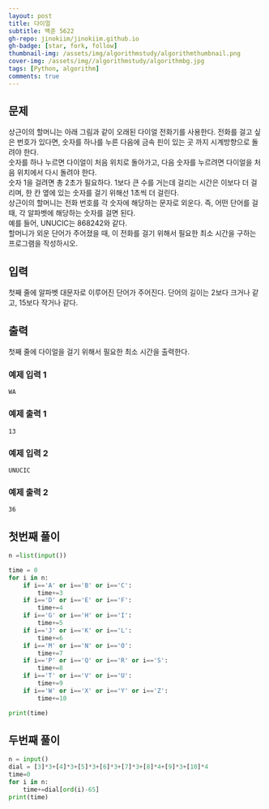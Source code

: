 ```yaml
---
layout: post
title: 다이얼
subtitle: 백준 5622
gh-repo: jinokiim/jinokiim.github.io
gh-badge: [star, fork, follow]
thumbnail-img: /assets/img/algorithmstudy/algorithmthumbnail.png
cover-img: /assets/img//algorithmstudy/algorithmbg.jpg
tags: [Python, algorithm]
comments: true
---
```


## 문제
상근이의 할머니는 아래 그림과 같이 오래된 다이얼 전화기를 사용한다.
전화를 걸고 싶은 번호가 있다면, 숫자를 하나를 누른 다음에 금속 핀이 있는 곳 까지 시계방향으로 돌려야 한다.  
숫자를 하나 누르면 다이얼이 처음 위치로 돌아가고, 다음 숫자를 누르려면 다이얼을 처음 위치에서 다시 돌려야 한다.  
숫자 1을 걸려면 총 2초가 필요하다. 1보다 큰 수를 거는데 걸리는 시간은 이보다 더 걸리며, 한 칸 옆에 있는 숫자를 걸기 위해선 1초씩 더 걸린다.  
상근이의 할머니는 전화 번호를 각 숫자에 해당하는 문자로 외운다. 즉, 어떤 단어를 걸 때, 각 알파벳에 해당하는 숫자를 걸면 된다.  
예를 들어, UNUCIC는 868242와 같다.  
할머니가 외운 단어가 주어졌을 때, 이 전화를 걸기 위해서 필요한 최소 시간을 구하는 프로그램을 작성하시오.  


## 입력
첫째 줄에 알파벳 대문자로 이루어진 단어가 주어진다. 단어의 길이는 2보다 크거나 같고, 15보다 작거나 같다.



## 출력
첫째 줄에 다이얼을 걸기 위해서 필요한 최소 시간을 출력한다.


### 예제 입력 1
```
WA
```
### 예제 출력 1
```
13
```
### 예제 입력 2
```
UNUCIC
```
### 예제 출력 2
```
36
```

## **첫번째 풀이**

```python
n =list(input())

time = 0
for i in n:
    if i=='A' or i=='B' or i=='C':
        time+=3
    if i=='D' or i=='E' or i=='F':
        time+=4
    if i=='G' or i=='H' or i=='I':
        time+=5
    if i=='J' or i=='K' or i=='L':
        time+=6
    if i=='M' or i=='N' or i=='O':
        time+=7
    if i=='P' or i=='Q' or i=='R' or i=='S':
        time+=8
    if i=='T' or i=='V' or i=='U':
        time+=9
    if i=='W' or i=='X' or i=='Y' or i=='Z':
        time+=10

print(time)
```

## 두번째 풀이

```python
n = input()
dial = [3]*3+[4]*3+[5]*3+[6]*3+[7]*3+[8]*4+[9]*3+[10]*4
time=0
for i in n:
    time+=dial[ord(i)-65]
print(time)
```
